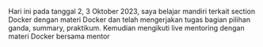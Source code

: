 Hari ini pada tanggal 2, 3 Oktober 2023, saya belajar mandiri terkait section Docker dengan materi Docker dan telah mengerjakan tugas bagian pilihan ganda, summary, praktikum.
Kemudian mengikuti live mentoring dengan materi Docker bersama mentor